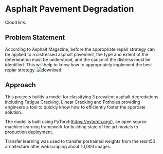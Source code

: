 # Asphalt Pavement Degradation
Cloud link: 
## Problem Statement
According to Asphalt Magazine, before the appropriate repair strategy can be applied to a distressed asphalt pavement, the type and extent of the deterioration must be understood, and the cause of the distress must be identified. This will help to know how to appropriately implement the best repiar strategy.
![download](https://user-images.githubusercontent.com/65142149/213781019-b07e0ac4-1846-490c-9804-e653e32387c7.png)
## Approach
This projects builds a model for classifying 3 prevalent asphalt degredations including Fatigue Cracking, Linear Cracking and Potholes providing engineers a tool to quickly know how to efficiently foster the approate solution. 

The model is built using PyTorch(https://pytorch.org/), an open source machine learning framework for building state of the art models to production deployment.

Transfer learning was used to transfer pretrained weights from the resnt50 architecture after webscraping about 10,000 images.
